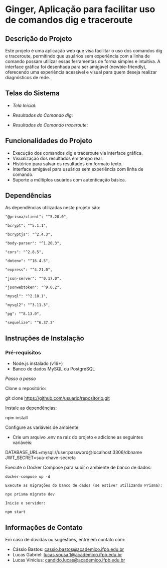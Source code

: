# Ginger, Aplicação para facilitar uso de comandos dig e traceroute

## Descrição do Projeto

Este projeto é uma aplicação web que visa facilitar o uso dos comandos dig e traceroute, permitindo que usuários sem experiência com a linha de comando possam utilizar essas ferramentas de forma simples e intuitiva. A interface gráfica foi desenhada para ser amigável (newbie-friendly), oferecendo uma experiência acessível e visual para quem deseja realizar diagnósticos de rede.

## Telas do Sistema

- *Tela Inicial*:
  
- *Resultados do Comando dig*: 

- *Resultados do Comando traceroute*:
  

## Funcionalidades do Projeto

- Execução dos comandos dig e traceroute via interface gráfica.
- Visualização dos resultados em tempo real.
- Histórico para salvar os resultados em formato texto.
- Interface amigável para usuários sem experiência com linha de comando.
- Suporte a múltiplos usuários com autenticação básica.

## Dependências

As dependências utilizadas neste projeto são:



    "@prisma/client": "^5.20.0",

    "bcrypt": "^5.1.1",

    "bcryptjs": "^2.4.3",

    "body-parser": "^1.20.3",

    "cors": "^2.8.5",

    "dotenv": "^16.4.5",

    "express": "^4.21.0",

    "json-server": "^0.17.0",

    "jsonwebtoken": "^9.0.2",

    "mysql": "^2.18.1",

    "mysql2": "^3.11.3",

    "pg": "^8.13.0",

    "sequelize": "^6.37.3"



## Instruções de Instalação

### Pré-requisitos

- Node.js instalado (v16+)
- Banco de dados MySQL ou PostgreSQL

*Passo a passo*

Clone o repositório:

git clone https://github.com/usuario/repositorio.git

Instale as dependências:

npm install

Configure as variáveis de ambiente:

- Crie um arquivo .env na raiz do projeto e adicione as seguintes variáveis:

DATABASE_URL=mysql://user:password@localhost:3306/dbname
JWT_SECRET=sua-chave-secreta

Execute o Docker Compose para subir o ambiente de banco de dados:

    docker-compose up -d
    
    Execute as migrações do banco de dados (se estiver utilizando Prisma):
    
    npx prisma migrate dev
    
    Inicie o servidor:
    
    npm start

## Informações de Contato

Em caso de dúvidas ou sugestões, entre em contato com:

- Cássio Bastos: cassio.bastos@academico.ifpb.edu.br
- Lucas Gabriel: lucas.sousa.1@academico.ifpb.edu.br
- Lucas Vinícius: candido.lucas@academico.ifpb.edu.br
